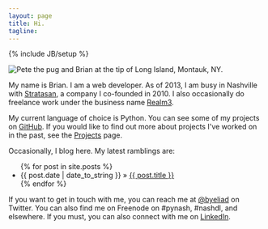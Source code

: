 ```yaml
---
layout: page
title: Hi.
tagline: 
---
```

{% include JB/setup %}

<div class="pull-right"><img alt="Pete the pug and Brian at the tip of Long Island, Montauk, NY." src="https://si0.twimg.com/profile_images/2504804310/0tp8veb5lge1ze599zso.jpeg" /></div>

My name is Brian. I am a web developer. As of 2013, I am busy in Nashville with [Stratasan](http://stratasan.com), a company I co-founded in 2010. I also occasionally do freelance work under the business name [Realm3](http://realm3.com).

My current language of choice is Python. You can see some of my projects on [GitHub](http://github.com/briandailey). If you would like to find out more about projects I've worked on in the past, see the [Projects](/projects.html) page.

Occasionally, I blog here. My latest ramblings are:

<ul class="posts">
  {% for post in site.posts %}
    <li><span>{{ post.date | date_to_string }}</span> &raquo; <a href="{{ BASE_PATH }}{{ post.url }}">{{ post.title }}</a></li>
  {% endfor %}
</ul>

If you want to get in touch with me, you can reach me at [@byeliad](http://twitter.com/byeliad) on Twitter. You can also find me on Freenode on #pynash, #nashdl, and elsewhere. If you must, you can also connect with me on [LinkedIn](http://www.linkedin.com/in/briandailey).
